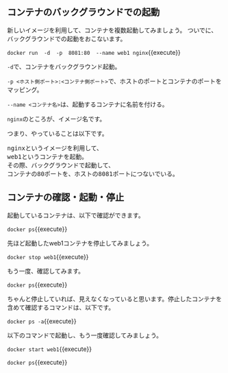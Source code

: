 ## コンテナのバックグラウンドでの起動

新しいイメージを利用して、コンテナを複数起動してみましょう。
ついでに、バックグラウンドでの起動をおこないます。

`docker run  -d  -p  8081:80  --name web1 nginx`{{execute}}

`-d`で、コンテナをバックグラウンド起動。

`-p <ホスト側ポート>:<コンテナ側ポート>`で、ホストのポートとコンテナのポートをマッピング。

`--name <コンテナ名>`は、起動するコンテナに名前を付ける。

`nginx`のところが、イメージ名です。

つまり、やっていることは以下です。

<pre>
nginxというイメージを利用して、
web1というコンテナを起動。
その際、バックグラウンドで起動して、
コンテナの80ポートを、ホストの8081ポートにつないでいる。
</pre>

## コンテナの確認・起動・停止

起動しているコンテナは、以下で確認ができます。

`docker ps`{{execute}}

先ほど起動したweb1コンテナを停止してみましょう。

`docker stop web1`{{execute}}

もう一度、確認してみます。

`docker ps`{{execute}}

ちゃんと停止していれば、見えなくなっていると思います。停止したコンテナを含めて確認するコマンドは、以下です。

`docker ps -a`{{execute}}

以下のコマンドで起動し、もう一度確認してみましょう。

`docker start web1`{{execute}}

`docker ps`{{execute}}
